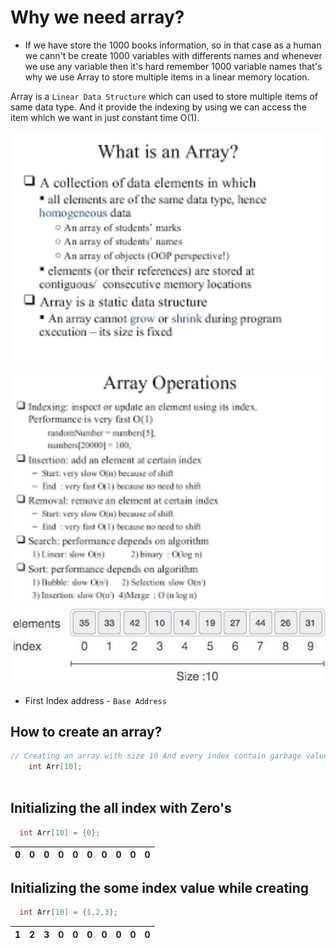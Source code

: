# Why we need array?
 - If we have store the 1000 books information, so in that case as a human  we cann't be create 1000 variables with differents names and whenever we use any variable
    then it's hard remember 1000 variable names that's why we use Array to store multiple items in a linear memory location.
    
Array is a `Linear Data Structure` which can used to store multiple items of same data type.
And it provide the indexing by using we can access the item which we want in just constant time  O(1).


<img src="https://github.com/manishhedau/Data-Structure-Algorithm/blob/main/1.%20Array/Array_1.png" width="600px" height="auto">

<img src="https://github.com/manishhedau/Data-Structure-Algorithm/blob/main/1.%20Array/Array_2.png" width="600px" height="auto">

<img src="https://github.com/manishhedau/Data-Structure-Algorithm/blob/main/1.%20Array/Array_3.jpg" width="600px" height="auto">


- First Index  address  - `Base Address`

## How to create an array?
```cpp
// Creating an array with size 10 And every index contain garbage values
    int Arr[10];
    
 ```

## Initializing the all index with Zero's

```cpp
  int Arr[10] = {0};
```
| 0 | 0 | 0 | 0 | 0 | 0 | 0 | 0 | 0 | 0 |
|---|---|---|---|---|---|---|---|---|---|

## Initializing the some index value while creating

```cpp
  int Arr[10] = {1,2,3};
```
| 1 | 2 | 3 | 0 | 0 | 0 | 0 | 0 | 0 | 0 |
|---|---|---|---|---|---|---|---|---|---|



